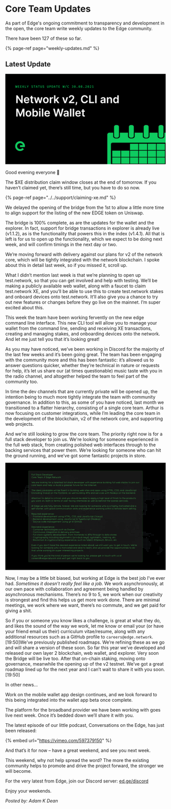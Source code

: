 # Core Team Updates

As part of Edge's ongoing commitment to transparency and development in the open, the core team write weekly updates to the Edge community.

There have been 127 of these so far.

{% page-ref page="weekly-updates.md" %}

## Latest Update

![](../../.gitbook/assets/weeklyupdate300821.png)

Good evening everyone 👋

The $XE distribution claim window closes at the end of tomorrow. If you haven’t claimed yet, there’s still time, but you have to do so now.

{% page-ref page="../../support/claiming-xe.md" %}

We delayed the opening of the bridge from the 1st to allow a little more time to align support for the listing of the new EDGE token on Uniswap.

The bridge is 100% complete, as are the updates for the wallet and the explorer. In fact, support for bridge transactions in explorer is already live \(v1.1.2\), as is the functionality that powers this in the index \(v1.4.1\). All that is left is for us to open up the functionality, which we expect to be doing next week, and will confirm timings in the next day or two.

We’re moving forward with delivery against our plans for v2 of the network core, which will be tightly integrated with the network blockchain. I spoke about this in detail last week, so if you missed it, scroll up.

What I didn’t mention last week is that we’re planning to open up test.network, so that you can get involved and help with testing. We’ll be making a publicly available web wallet, along with a faucet to claim test.network XE, and you’ll be able to use this to create test.network stakes and onboard devices onto test.network. It’ll also give you a chance to try out new features or changes before they go live on the mainnet. I’m super excited about this.

This week the team have been working fervently on the new edge command line interface. This new CLI tool will allow you to manage your wallet from the command line, sending and receiving XE transactions, creating and managing stakes, and onboarding devices onto the network. And let me just tell you that it’s looking great!

As you may have noticed, we’ve been working in Discord for the majority of the last few weeks and it’s been going great. The team has been engaging with the community more and this has been fantastic: it’s allowed us to answer questions quicker, whether they’re technical in nature or requests for help, it’s let us share our \(at times questionable\) music taste with you in the radio channel, and altogether helped the team to feel part of the community too.

In time the dev channels that are currently private will be opened up, the intention being to much more tightly integrate the team with community governance. In addition to this, as some of you have noticed, last month we transitioned to a flatter hierarchy, consisting of a single core team. Arthur is now focusing on customer integrations, while I’m leading the core team in the development of the blockchain, v2 of the network core, and supporting web projects.

And we're still looking to grow the core team. The priority right now is for a full stack developer to join us. We're looking for someone experienced in the full web stack, from creating polished web interfaces through to the backing services that power them. We’re looking for someone who can hit the ground running, and we’ve got some fantastic projects in store.

![](../../.gitbook/assets/jobopenings.png)

Now, I may be a little bit biased, but working at Edge is the best job I’ve ever had. _Sometimes it doesn’t really feel like a job._ We work asynchronously, at our own pace with collaboration and agreement being handled by asynchronous mechanisms. There’s no 9 to 5, we work when our creativity is strongest and find this helps us get more work done. There are minimal meetings, we work where we want, there’s no commute, and we get paid for giving a shit.

So if you or someone you know likes a challenge, is great at what they do, and likes the sound of the way we work, let me know or email your \(or have your friend email us their\) curriculum vitae/resume, along with any additional resources such as a GitHub profile to `careers@edge.network`.\[19:50\]We’ve previously published roadmaps. We’re refining these as we go and will share a version of these soon. So far this year we’ve developed and released our own layer 2 blockchain, web wallet, and explorer. Very soon the Bridge will be live too. After that on-chain staking, moving onto governance, meanwhile the opening up of the v2 testnet. We’ve got a great roadmap lined up for the next year and I can’t wait to share it with you soon.\[19:50\]  
  
In other news...

Work on the mobile wallet app design continues, and we look forward to this being integrated into the wallet app beta once complete.

The platform for the broadband provider we have been working with goes live next week. Once it’s bedded down we’ll share it with you.

The latest episode of our little podcast, Conversations on the Edge, has just been released:

{% embed url="https://vimeo.com/597379150" %}

And that’s it for now – have a great weekend, and see you next week.

This weekend, why not help spread the word? The more the existing community helps to promote and drive the project forward, the stronger we will become.

For the very latest from Edge, join our Discord server: [ed.ge/discord](https://ed.ge/discord)

Enjoy your weekends.

_Posted by: Adam K Dean_


